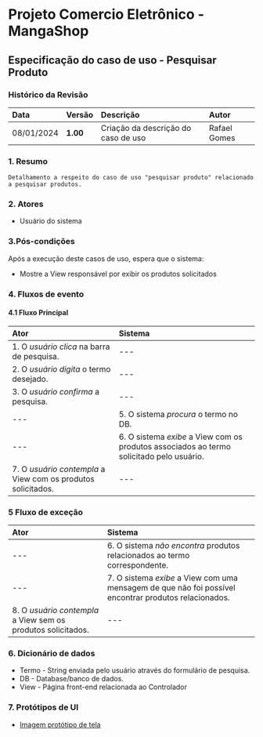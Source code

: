 ﻿
# Projeto Comercio Eletrônico - MangaShop

## Especificação do caso de uso - Pesquisar Produto

### Histórico da Revisão
|  Data  | Versão | Descrição | Autor |
|:-------|:-------|:----------|:------|
| 08/01/2024 | **1.00** | Criação da descrição do caso de uso | Rafael Gomes |

### 1. Resumo 
    Detalhamento a respeito do caso de uso "pesquisar produto" relacionado a pesquisar produtos. 
    
### 2. Atores
- Usuário do sistema

### 3.Pós-condições
Após a execução deste casos de uso, espera que o sistema:
-  Mostre a View responsável por exibir os produtos solicitados

### 4. Fluxos de evento

#### 4.1 Fluxo Principal

|  Ator  | Sistema |
|:-------|:------- |
| 1. O _usuário_ _clica_ na barra de pesquisa. | --- |
| 2. O _usuário_ _digita_ o termo desejado. | --- |
| 3. O _usuário_ _confirma_ a pesquisa. | --- |
| --- | 5. O sistema _procura_ o termo no DB. |
| --- | 6. O sistema _exibe_ a View com os produtos associados ao termo solicitado pelo usuário. |
| 7. O _usuário_ _contempla_ a View com os produtos solicitados. | --- |

### 5 Fluxo de exceção

|  Ator  | Sistema |
|:-------|:------- |
| --- | 6. O sistema _não_ _encontra_ produtos relacionados ao termo correspondente. |
| --- | 7. O sistema _exibe_ a View com uma mensagem de que não foi possível encontrar produtos relacionados. |
| 8. O _usuário_ _contempla_ a View sem os produtos solicitados. | --- |


### 6. Dicionário de dados
- Termo - String enviada pelo usuário através do formulário de pesquisa. 
- DB - Database/banco de dados. 
- View - Página front-end relacionada ao Controlador

### 7. Protótipos de UI

- [Imagem protótipo de tela](https://www.figma.com/file/BXLoINNyrhLsv0nU7yeTiz/PrototipoPesquisaMangaShop?type=design&node-id=0%3A1&mode=design&t=tRwpkm3KDPPy3lCG-1)
